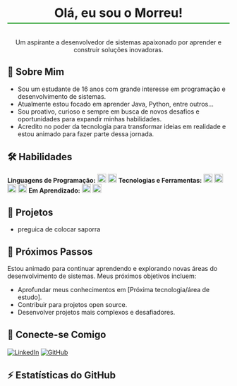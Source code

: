 <div align="center">
  <h1 style="border-bottom: 3px solid #4CAF50; padding-bottom: 5px; display: inline-block; transition: width 0.3s ease-in-out; width: 100%; text-align: center;">Olá, eu sou o Morreu!</h1>
  <p>Um aspirante a desenvolvedor de sistemas apaixonado por aprender e construir soluções inovadoras.</p>
</div>

## 🚀 Sobre Mim

* Sou um estudante de 16 anos com grande interesse em programação e desenvolvimento de sistemas.
* Atualmente estou focado em aprender Java, Python, entre outros...
* Sou proativo, curioso e sempre em busca de novos desafios e oportunidades para expandir minhas habilidades.
* Acredito no poder da tecnologia para transformar ideias em realidade e estou animado para fazer parte dessa jornada.

## 🛠️ Habilidades

**Linguagens de Programação:**
<code><img height="20" src="https://img.shields.io/badge/Python-3776AB?style=for-the-badge&logo=python&logoColor=white" alt="Python"></code>
<code><img height="20" src="https://img.shields.io/badge/JavaScript-F7DF1E?style=for-the-badge&logo=javascript&logoColor=black" alt="JavaScript"></code>
**Tecnologias e Ferramentas:**
<code><img height="20" src="https://img.shields.io/badge/HTML5-E34F26?style=for-the-badge&logo=html5&logoColor=white" alt="HTML5"></code>
<code><img height="20" src="https://img.shields.io/badge/CSS3-1572B6?style=for-the-badge&logo=css3&logoColor=white" alt="CSS3"></code>
<code><img height="20" src="https://img.shields.io/badge/Git-F05032?style=for-the-badge&logo=git&logoColor=white" alt="Git"></code>
<code><img height="20" src="https://img.shields.io/badge/GitHub-181717?style=for-the-badge&logo=github&logoColor=white" alt="GitHub"></code>
**Em Aprendizado:**
<code><img height="20" src="https://img.shields.io/badge/Node.js-339933?style=for-the-badge&logo=nodedotjs&logoColor=white" alt="Node.js"></code>
<code><img height="20" src="https://img.shields.io/badge/React-61DAFB?style=for-the-badge&logo=react&logoColor=black" alt="React"></code>
## 💼 Projetos

* preguica de colocar saporra

## 🌱 Próximos Passos

Estou animado para continuar aprendendo e explorando novas áreas do desenvolvimento de sistemas. Meus próximos objetivos incluem:

* Aprofundar meus conhecimentos em [Próxima tecnologia/área de estudo].
* Contribuir para projetos open source.
* Desenvolver projetos mais complexos e desafiadores.

## 🔗 Conecte-se Comigo

<p align="left">
<a href="https://linkedin.com/in/SEU_PERFIL_DO_LINKEDIN" target="_blank"><img align="center" src="https://img.shields.io/badge/LinkedIn-0077B5?style=for-the-badge&logo=linkedin&logoColor=white" alt="LinkedIn"></a>
<a href="https://github.com/SEU_NOME_DE_USUARIO_GITHUB" target="_blank"><img align="center" src="https://img.shields.io/badge/GitHub-181717?style=for-the-badge&logo=github&logoColor=white" alt="GitHub"></a>
</p>

## ⚡ Estatísticas do GitHub
